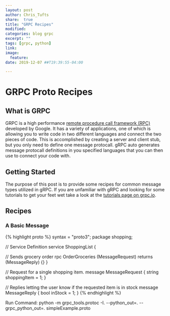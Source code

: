 ```yaml
---
layout: post
author: Chris_Tufts
share:  true
title: "GRPC Recipes"
modified:
categories: blog grpc
excerpt: ""
tags: [grpc, python]
link:
image:
  feature:
date: 2019-12-07 ##T19:39:55-04:00

---
```


# GRPC Proto Recipes

## What is GRPC

GRPC is a high performance [remote procedure call framework (RPC)](https://en.wikipedia.org/wiki/Remote_procedure_call) developed by Google. It has a variety of applications, one of which is allowing you to write code in two different languages and connect the two pieces of code. This is accomplished by creating a server and client stub, but you only need to define one message protocall. gRPC auto generates message protocall definitions in you specified languages that you can then use to connect your code with. 

## Getting Started

The purpose of this post is to provide some recipes for common message types utilized in gRPC. If you are unfamiliar with gRPC and looking for some tutorials to get your feet wet take a look at the [tutorials page on grpc.io](https://grpc.io/docs/tutorials/). 

## Recipes

### A Basic Message

{% highlight proto %}
syntax = "proto3";
package shopping;

// Service Definition
service ShoppingList {

  // Sends grocery order
  rpc OrderGroceries (MessageRequest) returns (MessageReply) {}
}

// Request for a single shopping item.
message MessageRequest {
  string shoppingItem = 1;
}

// Replies letting the user know if the requested item is in stock
message MessageReply {
  bool inStock = 1;
}
{% endhighlight %}

Run Command:
python -m grpc_tools.protoc -I. --python_out=. --grpc_python_out=. simpleExample.proto



[jekyll-gh]: https://github.com/jekyll/jekyll
[jekyll]:    http://jekyllrb.com
